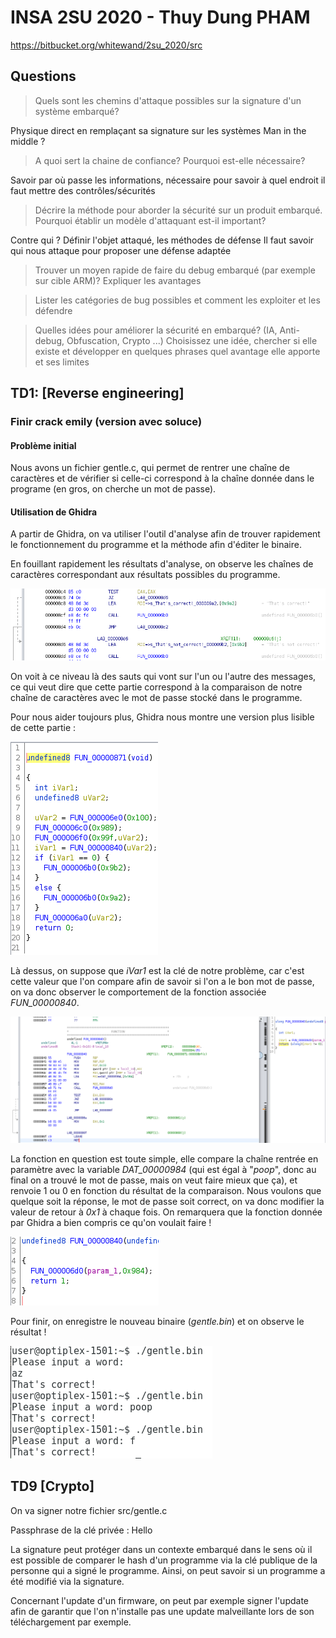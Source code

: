# INSA 2SU 2020 - Thuy Dung PHAM

https://bitbucket.org/whitewand/2su_2020/src

## Questions

>Quels sont les chemins d'attaque possibles sur la signature d'un système embarqué?

Physique direct en remplaçant sa signature sur les systèmes
Man in the middle ?

> A quoi sert la chaine de confiance? Pourquoi est-elle nécessaire?

Savoir par où passe les informations, nécessaire pour savoir à quel endroit il faut mettre des contrôles/sécurités

> Décrire la méthode pour aborder la sécurité sur un produit embarqué. Pourquoi établir un modèle d'attaquant est-il important?

Contre qui ? Définir l'objet attaqué, les méthodes de défense
Il faut savoir qui nous attaque pour proposer une défense adaptée

> Trouver un moyen rapide de faire du debug embarqué (par exemple sur cible ARM)? Expliquer les avantages

> Lister les catégories de bug possibles et comment les exploiter et les défendre

> Quelles idées pour améliorer la sécurité en embarqué? (IA, Anti-debug, Obfuscation, Crypto ...) Choisissez une idée, chercher si elle existe et développer en quelques phrases quel avantage elle apporte et ses limites

## TD1: \[Reverse engineering\]

### Finir crack emily (version avec soluce)

#### Problème initial
Nous avons un fichier gentle.c, qui permet de rentrer une chaîne de caractères et de vérifier si celle-ci correspond à la chaîne donnée dans le programe (en gros, on cherche un mot de passe).

#### Utilisation de Ghidra

A partir de Ghidra, on va utiliser l'outil d'analyse afin de trouver rapidement le fonctionnement du programme et la méthode afin d'éditer le binaire.

En fouillant rapidement les résultats d'analyse, on observe les chaînes de caractères correspondant aux résultats possibles du programme.

![alt text](img/Capture&#32;du&#32;2020-01-28&#32;15-36-45.png)

On voit à ce niveau là des sauts qui vont sur l'un ou l'autre des messages, ce qui veut dire que cette partie correspond à la comparaison de notre chaîne de caractères avec le mot de passe stocké dans le programme. 

Pour nous aider toujours plus, Ghidra nous montre une version plus lisible de cette partie : 

![alt text](img/Capture&#32;du&#32;2020-01-28&#32;15-57-33.png)

Là dessus, on suppose que *iVar1* est la clé de notre problème, car c'est cette valeur que l'on compare afin de savoir si l'on a le bon mot de passe, on va donc observer le comportement de la fonction associée *FUN_00000840*.

![alt text](img/Capture&#32;du&#32;2020-01-28&#32;16-06-19.png)

La fonction en question est toute simple, elle compare la chaîne rentrée en paramètre avec la variable *DAT_00000984* (qui est égal à "*poop*", donc au final on a trouvé le mot de passe, mais on veut faire mieux que ça), et renvoie 1 ou 0 en fonction du résultat de la comparaison. Nous voulons que quelque soit la réponse, le mot de passe soit correct, on va donc modifier la valeur de retour à *0x1* à chaque fois. On remarquera que la fonction donnée par Ghidra a bien compris ce qu'on voulait faire !

![alt text](img/Capture&#32;du&#32;2020-01-28&#32;16-32-51.png)

Pour finir, on enregistre le nouveau binaire (*gentle.bin*) et on observe le résultat !

![alt text](img/Capture&#32;du&#32;2020-01-28&#32;16-36-46.png)


## TD9 [Crypto]
On va signer notre fichier src/gentle.c

Passphrase de la clé privée : Hello

La signature peut protéger dans un contexte embarqué dans le sens où il est possible de comparer le hash d'un programme via la clé publique de la personne qui a signé le programme. Ainsi, on peut savoir si un programme a été modifié via la signature. 

Concernant l'update d'un firmware, on peut par exemple signer l'update afin de garantir que l'on n'installe pas une update malveillante lors de son téléchargement par exemple.